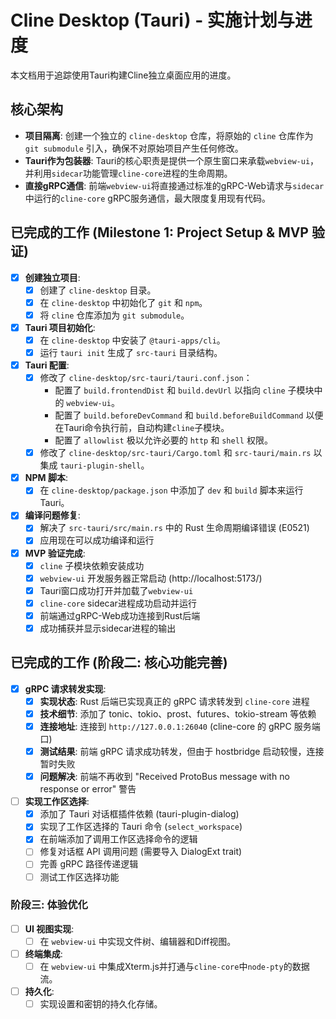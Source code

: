 # Cline Desktop (Tauri) - 实施计划与进度

本文档用于追踪使用Tauri构建Cline独立桌面应用的进度。

## 核心架构

- **项目隔离**: 创建一个独立的 `cline-desktop` 仓库，将原始的 `cline` 仓库作为 `git submodule` 引入，确保不对原始项目产生任何修改。
- **Tauri作为包装器**: Tauri的核心职责是提供一个原生窗口来承载`webview-ui`，并利用`sidecar`功能管理`cline-core`进程的生命周期。
- **直接gRPC通信**: 前端`webview-ui`将直接通过标准的gRPC-Web请求与`sidecar`中运行的`cline-core` gRPC服务通信，最大限度复用现有代码。

## 已完成的工作 (Milestone 1: Project Setup & MVP 验证)

- [x] **创建独立项目**:
    - [x] 创建了 `cline-desktop` 目录。
    - [x] 在 `cline-desktop` 中初始化了 `git` 和 `npm`。
    - [x] 将 `cline` 仓库添加为 `git submodule`。
- [x] **Tauri 项目初始化**:
    - [x] 在 `cline-desktop` 中安装了 `@tauri-apps/cli`。
    - [x] 运行 `tauri init` 生成了 `src-tauri` 目录结构。
- [x] **Tauri 配置**:
    - [x] 修改了 `cline-desktop/src-tauri/tauri.conf.json`：
        - 配置了 `build.frontendDist` 和 `build.devUrl` 以指向 `cline` 子模块中的 `webview-ui`。
        - 配置了 `build.beforeDevCommand` 和 `build.beforeBuildCommand` 以便在Tauri命令执行前，自动构建`cline`子模块。
        - 配置了 `allowlist` 极以允许必要的 `http` 和 `shell` 权限。
    - [x] 修改了 `cline-desktop/src-tauri/Cargo.toml` 和 `src-tauri/main.rs` 以集成 `tauri-plugin-shell`。
- [x] **NPM 脚本**:
    - [x] 在 `cline-desktop/package.json` 中添加了 `dev` 和 `build` 脚本来运行Tauri。
- [x] **编译问题修复**:
    - [x] 解决了 `src-tauri/src/main.rs` 中的 Rust 生命周期编译错误 (E0521)
    - [x] 应用现在可以成功编译和运行
- [x] **MVP 验证完成**:
    - [x] `cline` 子模块依赖安装成功
    - [x] `webview-ui` 开发服务器正常启动 (http://localhost:5173/)
    - [x] Tauri窗口成功打开并加载了`webview-ui`
    - [x] `cline-core` sidecar进程成功启动并运行
    - [x] 前端通过gRPC-Web成功连接到Rust后端
    - [x] 成功捕获并显示sidecar进程的输出

## 已完成的工作 (阶段二: 核心功能完善)

- [x] **gRPC 请求转发实现**:
    - [x] **实现状态**: Rust 后端已实现真正的 gRPC 请求转发到 `cline-core` 进程
    - [x] **技术细节**: 添加了 tonic、tokio、prost、futures、tokio-stream 等依赖
    - [x] **连接地址**: 连接到 `http://127.0.0.1:26040` (cline-core 的 gRPC 服务端口)
    - [x] **测试结果**: 前端 gRPC 请求成功转发，但由于 hostbridge 启动较慢，连接暂时失败
    - [x] **问题解决**: 前端不再收到 "Received ProtoBus message with no response or error" 警告
- [ ] **实现工作区选择**:
    - [x] 添加了 Tauri 对话框插件依赖 (tauri-plugin-dialog)
    - [x] 实现了工作区选择的 Tauri 命令 (`select_workspace`)
    - [x] 在前端添加了调用工作区选择命令的逻辑
    - [ ] 修复对话框 API 调用问题 (需要导入 DialogExt trait)
    - [ ] 完善 gRPC 路径传递逻辑
    - [ ] 测试工作区选择功能

### 阶段三: 体验优化

-   [ ] **UI 视图实现**:
    -   [ ] 在 `webview-ui` 中实现文件树、编辑器和Diff视图。
-   [ ] **终端集成**:
    -   [ ] 在 `webview-ui` 中集成Xterm.js并打通与`cline-core`中`node-pty`的数据流。
-   [ ] **持久化**:
    -   [ ] 实现设置和密钥的持久化存储。
